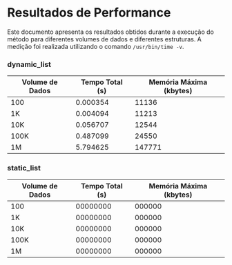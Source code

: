 # Resultados de Performance

Este documento apresenta os resultados obtidos durante a execução do método para diferentes volumes de dados e diferentes estruturas. A medição foi realizada utilizando o comando `/usr/bin/time -v`.

### **dynamic_list**
| Volume de Dados | Tempo Total (s) | Memória Máxima (kbytes) |
|-----------------|-----------------|------------------------|
| 100             | 0.000354          | 11136                       |
| 1K              | 0.004094           | 11213                      |
| 10K             | 0.056707           | 12544                       |
| 100K            | 0.487099           | 24550                       |
| 1M              | 5.794625          | 147771                    |


### **static_list**
| Volume de Dados | Tempo Total (s) | Memória Máxima (kbytes) |
|-----------------|-----------------|------------------------|
| 100             | 00000000           | 000000              |
| 1K              | 00000000           | 000000              |
| 10K             | 00000000           | 000000              |
| 100K            | 00000000           | 000000              |
| 1M              | 00000000           | 000000              |

